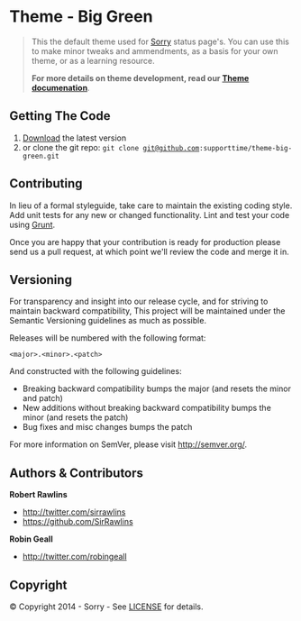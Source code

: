 # Theme - Big Green

> This the default theme used for [Sorry](http://www.sorryapp.com) status page's. You can use this to make minor tweaks and ammendments, as a basis for your own theme, or as a learning resource.
>
> **For more details on theme development, read our [Theme documenation](http://docs.sorryapp.com/themes)**.

## Getting The Code

1. <a href="https://github.com/supporttime/theme-big-green/archive/master.zip">Download</a> the latest version
2. or clone the git repo: <code>git clone git@github.com:supporttime/theme-big-green.git</code>

## Contributing

In lieu of a formal styleguide, take care to maintain the existing coding style. Add unit tests for any new or changed functionality. Lint and test your code using [Grunt](http://gruntjs.com/).

Once you are happy that your contribution is ready for production please send us a pull request, at which point we'll review the code and merge it in.

## Versioning

For transparency and insight into our release cycle, and for striving to maintain backward compatibility, This project will be maintained under the Semantic Versioning guidelines as much as possible.

Releases will be numbered with the following format:

`<major>.<minor>.<patch>`

And constructed with the following guidelines:

* Breaking backward compatibility bumps the major (and resets the minor and patch)
* New additions without breaking backward compatibility bumps the minor (and resets the patch)
* Bug fixes and misc changes bumps the patch

For more information on SemVer, please visit <http://semver.org/>.

## Authors & Contributors

**Robert Rawlins**

+ <http://twitter.com/sirrawlins>
+ <https://github.com/SirRawlins>

**Robin Geall**

+ <http://twitter.com/robingeall>

## Copyright

&copy; Copyright 2014 - Sorry - See [LICENSE](LICENSE) for details.